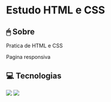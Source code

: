<h1>Estudo HTML e CSS</h1>

<h2>🖱 Sobre</h2>
<p>Pratica de HTML e CSS</p>
<p>Pagina responsiva</p>

<h2>💻 Tecnologias</h2>
<div>
  <img src="https://img.shields.io/badge/HTML5-E34F26?style=for-the-badge&logo=html5&logoColor=white">
  <img src="https://img.shields.io/badge/CSS3-1572B6?style=for-the-badge&logo=css3&logoColor=white">
</div>
